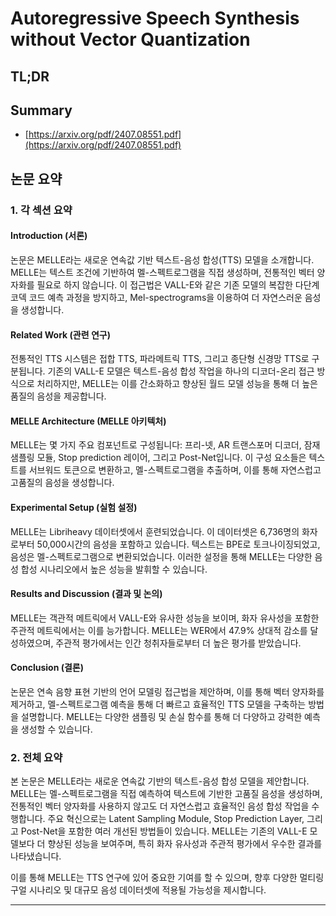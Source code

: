 # Autoregressive Speech Synthesis without Vector Quantization
## TL;DR
## Summary
- [https://arxiv.org/pdf/2407.08551.pdf](https://arxiv.org/pdf/2407.08551.pdf)

## 논문 요약

### 1. 각 섹션 요약

#### **Introduction (서론)**
논문은 MELLE라는 새로운 연속값 기반 텍스트-음성 합성(TTS) 모델을 소개합니다. MELLE는 텍스트 조건에 기반하여 멜-스펙트로그램을 직접 생성하며, 전통적인 벡터 양자화를 필요로 하지 않습니다. 이 접근법은 VALL-E와 같은 기존 모델의 복잡한 다단계 코덱 코드 예측 과정을 방지하고, Mel-spectrograms을 이용하여 더 자연스러운 음성을 생성합니다.

#### **Related Work (관련 연구)**
전통적인 TTS 시스템은 접합 TTS, 파라메트릭 TTS, 그리고 종단형 신경망 TTS로 구분됩니다. 기존의 VALL-E 모델은 텍스트-음성 합성 작업을 하나의 디코더-온리 접근 방식으로 처리하지만, MELLE는 이를 간소화하고 향상된 월드 모델 성능을 통해 더 높은 품질의 음성을 제공합니다.

#### **MELLE Architecture (MELLE 아키텍처)**
MELLE는 몇 가지 주요 컴포넌트로 구성됩니다: 프리-넷, AR 트랜스포머 디코더, 잠재 샘플링 모듈, Stop prediction 레이어, 그리고 Post-Net입니다. 이 구성 요소들은 텍스트를 서브워드 토큰으로 변환하고, 멜-스펙트로그램을 추출하며, 이를 통해 자연스럽고 고품질의 음성을 생성합니다.

#### **Experimental Setup (실험 설정)**
MELLE는 Libriheavy 데이터셋에서 훈련되었습니다. 이 데이터셋은 6,736명의 화자로부터 50,000시간의 음성을 포함하고 있습니다. 텍스트는 BPE로 토크나이징되었고, 음성은 멜-스펙트로그램으로 변환되었습니다. 이러한 설정을 통해 MELLE는 다양한 음성 합성 시나리오에서 높은 성능을 발휘할 수 있습니다.

#### **Results and Discussion (결과 및 논의)**
MELLE는 객관적 메트릭에서 VALL-E와 유사한 성능을 보이며, 화자 유사성을 포함한 주관적 메트릭에서는 이를 능가합니다. MELLE는 WER에서 47.9% 상대적 감소를 달성하였으며, 주관적 평가에서는 인간 청취자들로부터 더 높은 평가를 받았습니다.

#### **Conclusion (결론)**
논문은 연속 음향 표현 기반의 언어 모델링 접근법을 제안하며, 이를 통해 벡터 양자화를 제거하고, 멜-스펙트로그램 예측을 통해 더 빠르고 효율적인 TTS 모델을 구축하는 방법을 설명합니다. MELLE는 다양한 샘플링 및 손실 함수를 통해 더 다양하고 강력한 예측을 생성할 수 있습니다.

### 2. 전체 요약
본 논문은 MELLE라는 새로운 연속값 기반의 텍스트-음성 합성 모델을 제안합니다. MELLE는 멜-스펙트로그램을 직접 예측하여 텍스트에 기반한 고품질 음성을 생성하며, 전통적인 벡터 양자화를 사용하지 않고도 더 자연스럽고 효율적인 음성 합성 작업을 수행합니다. 주요 혁신으로는 Latent Sampling Module, Stop Prediction Layer, 그리고 Post-Net을 포함한 여러 개선된 방법들이 있습니다. MELLE는 기존의 VALL-E 모델보다 더 향상된 성능을 보여주며, 특히 화자 유사성과 주관적 평가에서 우수한 결과를 나타냈습니다. 

이를 통해 MELLE는 TTS 연구에 있어 중요한 기여를 할 수 있으며, 향후 다양한 멀티링구얼 시나리오 및 대규모 음성 데이터셋에 적용될 가능성을 제시합니다.

---